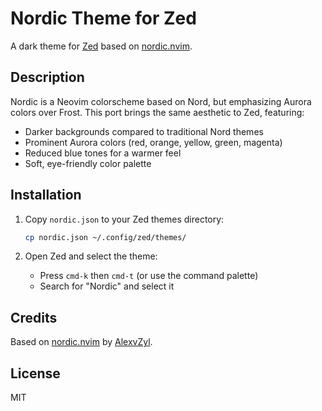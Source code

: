 # Nordic Theme for Zed

A dark theme for [Zed](https://zed.dev) based on [nordic.nvim](https://github.com/AlexvZyl/nordic.nvim).

## Description

Nordic is a Neovim colorscheme based on Nord, but emphasizing Aurora colors over Frost. This port brings the same aesthetic to Zed, featuring:

- Darker backgrounds compared to traditional Nord themes
- Prominent Aurora colors (red, orange, yellow, green, magenta)
- Reduced blue tones for a warmer feel
- Soft, eye-friendly color palette

## Installation

1. Copy `nordic.json` to your Zed themes directory:
   ```bash
   cp nordic.json ~/.config/zed/themes/
   ```

2. Open Zed and select the theme:
   - Press `cmd-k` then `cmd-t` (or use the command palette)
   - Search for "Nordic" and select it

## Credits

Based on [nordic.nvim](https://github.com/AlexvZyl/nordic.nvim) by [AlexvZyl](https://github.com/AlexvZyl).

## License

MIT
